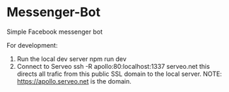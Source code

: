 # Messenger-Bot
Simple Facebook messenger bot

For development:

1. Run the local dev server
    npm run dev
2. Connect to Serveo
    ssh -R apollo:80:localhost:1337 serveo.net
    this directs all trafic from this public SSL domain to the local server. NOTE: https://apollo.serveo.net is the domain.
